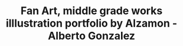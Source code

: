 ---
layout: portfolio
title: Fan Art, middle grade works illlustration portfolio by Alzamon - Alberto Gonzalez
blurb: Because why not.
# FB and Jekyll SEO Tag values
description: Select any image for expanded view
postlinkimage: /assets/images/bg-portfolio-home-04.jpg
slug: fanart
# End FB and Jekyll SEO Tag values
categories: 
    - homepage
    - fanart
pretty_category: Fan Art
pretty_title: Fan Art
sort_number: 2
permalink: /portfolio/:slug
images:
    - image_url: /assets/images/portfolio/fanart/fanart_2022_influences_fullsize.jpg
      image_thumb: /assets/images/portfolio/fanart/fanart_2022_influences_thumb.jpg
      image_title: Not all main influences of mine are here, but tried to include most of them. How many do you identify?
      image_class: fullwidth
    - image_url: /assets/images/portfolio/fanart/fa-spirou-fantasio.jpg
      image_thumb: /assets/images/portfolio/fanart/thumb/fa-spirou-fantasio_thumb.jpg
      image_title: Spirou & Fantasio, after Franquin
    - image_url: /assets/images/portfolio/fanart/fa-elmicro.jpg
      image_thumb: /assets/images/portfolio/fanart/thumb/fa-elmicro_thumb.jpg
      image_title: El Micro, by Ricardo Garc&iacute;a
    - image_url: /assets/images/portfolio/fanart/2017_fa_navis_munuera@1500w.jpg
      image_thumb: /assets/images/portfolio/fanart/thumb/2017_fa_navis_munuera@1500w_thumb.jpg
      image_title: Navis, by Jose Luis Munuera
    - image_url: /assets/images/portfolio/fanart/2018_fa_bouleBillRockwell@1500w.jpg
      image_thumb: /assets/images/portfolio/fanart/thumb/2018_fa_bouleBillRockwell@1500w_thumb.jpg
      image_title: No Swimming, after Jean Roba / Norman Rockwell
    - image_url: /assets/images/portfolio/fanart/fanart_2023_calvinhobbes_fullsize.jpg
      image_thumb: /assets/images/portfolio/fanart/fanart_2023_calvinhobbes_thumb.jpg
      image_title: Calvin & Hobbes after Bill Watterson
    - image_url: /assets/images/portfolio/fanart/fanart_2023_crabgrass_fullsize.jpg
      image_thumb: /assets/images/portfolio/fanart/fanart_2023_crabgrass_thumb.jpg
      image_title: Crabgrass by Tahuid Bondia
    - image_url: /assets/images/portfolio/fanart/2020_i_myNeighborTotoro@1500w.jpg
      image_thumb: /assets/images/portfolio/fanart/thumb/2020_i_myNeighborTotoro@1500w_thumb.jpg
      image_title: After Studio Ghibli's My Neighbor Totoro  
      # image_class: fullwidth
    - image_url: /assets/images/portfolio/fanart/2019_fa_laRibambelle@1500w.png
      image_thumb: /assets/images/portfolio/fanart/thumb/2019_fa_laRibambelle@1500w_thumb.png
      image_title: La Ribambelle, after Jean Roba
    - image_url: /assets/images/portfolio/fanart/2019_fa_phineasAndFerb@1500w.jpg
      image_thumb: /assets/images/portfolio/fanart/thumb/2019_fa_phineasAndFerb@1500w_thumb.jpg
      image_title: Disney XD's Phineas & Ferb
      # image_class: fullwidth   

---